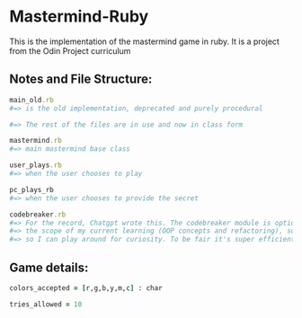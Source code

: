 # Mastermind-Ruby

This is the implementation of the mastermind game in ruby.
It is a project from the Odin Project curriculum

## Notes and File Structure:

``` ruby
main_old.rb
#=> is the old implementation, deprecated and purely procedural

#=> The rest of the files are in use and now in class form

mastermind.rb 
#=> main mastermind base class

user_plays.rb 
#=> when the user chooses to play

pc_plays_rb   
#=> when the user chooses to provide the secret 

codebreaker.rb 
#=> For the record, Chatgpt wrote this. The codebreaker module is optional and also not within 
#=> the scope of my current learning (OOP concepts and refactoring), so I decided to defer it to AI
#=> so I can play around for curiosity. To be fair it's super efficient and can crack the code at around seven tries. 
```


## Game details:

``` ruby
colors_accepted = [r,g,b,y,m,c] : char

tries_allowed = 10
```

